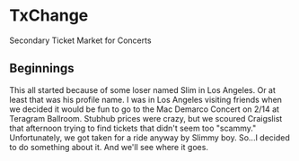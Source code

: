 # TxChange
Secondary Ticket Market for Concerts


## Beginnings
This all started because of some loser named Slim in Los Angeles. Or at least that was his profile name. I was in Los Angeles visiting friends when we decided it would be fun to go to the Mac Demarco Concert on 2/14 at Teragram Ballroom. Stubhub prices were crazy, but we scoured Craigslist that afternoon trying to find tickets that didn't seem too "scammy." Unfortunately, we got taken for a ride anyway by Slimmy boy. 
So...I decided to do something about it. And we'll see where it goes.
